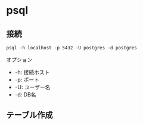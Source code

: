 # psql

## 接続

```
psql -h localhost -p 5432 -U postgres -d postgres
```

オプション
- -h: 接続ホスト
- -p: ポート
- -U: ユーザー名
- -d: DB名

## テーブル作成